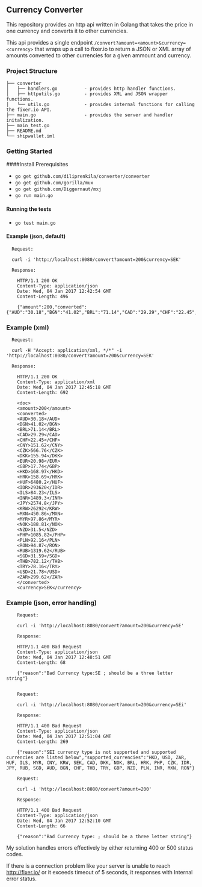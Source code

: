 ## Currency Converter

This repository provides an http api written in Golang that takes 
the price in one currency and converts it to other currencies.

This api provides a single endpoint `/convert?amount=<amount>&currency=<currency>` 
that wraps up a call to fixer.io  to return a JSON or XML array of amounts converted to other currencies for a given ammount and currency.

### Project Structure

```
├── converter
│   ├── handlers.go          - provides http handler functions.
│   ├── httputils.go         - provides XML and JSON wrapper functions. 
│   └── utils.go             - provides internal functions for calling the fixer.io API.   
├── main.go                  - provides the server and handler initalization.
├── main_test.go
├── README.md
└── shipwallet.iml

```

### Getting Started

####Install Prerequisites
- `go get github.com/diliprenkila/converter/converter`
- `go get github.com/gorilla/mux`
- `go get github.com/Diggernaut/mxj`
- `go run main.go`

#### Running the tests

- `go test main.go`

#### Example (json, default)

      Request:

      curl -i 'http://localhost:8080/convert?amount=200&currency=SEK'

      Response:
        
        HTTP/1.1 200 OK
        Content-Type: application/json
        Date: Wed, 04 Jan 2017 12:42:54 GMT
        Content-Length: 496

        {"amount":200,"converted":{"AUD":"30.18","BGN":"41.02","BRL":"71.14","CAD":"29.29","CHF":"22.45","CNY":"151.62","CZK":"566.76","DKK":"155.94","EUR":"20.98","GBP":"17.74","HKD":"168.97","HRK":"158.69","HUF":"6480.2","IDR":"293620","ILS":"84.23","INR":"1489.3","JPY":"2574.8","KRW":"26292","MXN":"450.86","MYR":"97.86","NOK":"188.81","NZD":"31.5","PHP":"1085.82","PLN":"92.16","RON":"94.87","RUB":"1319.62","SGD":"31.59","THB":"782.12","TRY":"78.16","USD":"21.78","ZAR":"299.62"},"currency":"SEK"}

### Example (xml)

      Request:

      curl -H "Accept: application/xml, */*" -i 'http://localhost:8080/convert?amount=200&currency=SEK'

      Response:

        HTTP/1.1 200 OK
        Content-Type: application/xml
        Date: Wed, 04 Jan 2017 12:45:18 GMT
        Content-Length: 692

        <doc>
        <amount>200</amount>
        <converted>
        <AUD>30.18</AUD>
        <BGN>41.02</BGN>
        <BRL>71.14</BRL>
        <CAD>29.29</CAD>
        <CHF>22.45</CHF>
        <CNY>151.62</CNY>
        <CZK>566.76</CZK>
        <DKK>155.94</DKK>
        <EUR>20.98</EUR>
        <GBP>17.74</GBP>
        <HKD>168.97</HKD>
        <HRK>158.69</HRK>
        <HUF>6480.2</HUF>
        <IDR>293620</IDR>
        <ILS>84.23</ILS>
        <INR>1489.3</INR>
        <JPY>2574.8</JPY>
        <KRW>26292</KRW>
        <MXN>450.86</MXN>
        <MYR>97.86</MYR>
        <NOK>188.81</NOK>
        <NZD>31.5</NZD>
        <PHP>1085.82</PHP>
        <PLN>92.16</PLN>
        <RON>94.87</RON>
        <RUB>1319.62</RUB>
        <SGD>31.59</SGD>
        <THB>782.12</THB>
        <TRY>78.16</TRY>
        <USD>21.78</USD>
        <ZAR>299.62</ZAR>
        </converted>
        <currency>SEK</currency>

### Example (json, error handling)
        Request:
        
        curl -i 'http://localhost:8080/convert?amount=200&currency=SE'
        
        Response:
        
        HTTP/1.1 400 Bad Request
        Content-Type: application/json
        Date: Wed, 04 Jan 2017 12:48:51 GMT
        Content-Length: 68

        {"reason":"Bad Currency type:SE ; should be a three letter string"}
        
        
        Request:
        
        curl -i 'http://localhost:8080/convert?amount=200&currency=SEi'
        
        Response:
        
        HTTP/1.1 400 Bad Request
        Content-Type: application/json
        Date: Wed, 04 Jan 2017 12:51:04 GMT
        Content-Length: 269

        {"reason":"SEI currency type is not supported and supported currencies are listed below","supported_currencies":"HKD, USD, ZAR, HUF, ILS, MYR, CNY, KRW, SEK, CAD, DKK, NOK, BRL, HRK, PHP, CZK, IDR, JPY, RUB, SGD, AUD, BGN, CHF, THB, TRY, GBP, NZD, PLN, INR, MXN, RON"}

        Request:
        
        curl -i 'http://localhost:8080/convert?amount=200'
        
        Response:
        
        HTTP/1.1 400 Bad Request
        Content-Type: application/json
        Date: Wed, 04 Jan 2017 12:52:10 GMT
        Content-Length: 66

        {"reason":"Bad Currency type: ; should be a three letter string"}


My solution handles errors effectively by either returning 400 or 500 status codes.

If there is a connection problem like your server is unable to reach http://fixer.io/ or it exceeds timeout of 5 seconds, it responses with Internal error status.
 